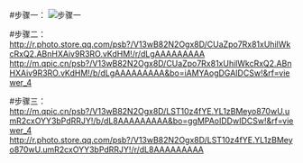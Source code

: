 #步骤一：
![步骤一](http://m.qpic.cn/psb?/V13wB82N2Ogx8D/5DINl4d.5sRJSrXGcvVgADC*qyhOK2OUCQS44I3OY3Y!/b/dIQAAAAAAAAA&bo=igMXAgAAAAADB74!&rf=viewer_4)

#步骤二：
http://r.photo.store.qq.com/psb?/V13wB82N2Ogx8D/CUaZpo7Rx81xUhilWkcRxQ2.ABnHXAiv9R3RO.vKdHM!/r/dLgAAAAAAAAA
http://m.qpic.cn/psb?/V13wB82N2Ogx8D/CUaZpo7Rx81xUhilWkcRxQ2.ABnHXAiv9R3RO.vKdHM!/b/dLgAAAAAAAAA&bo=iAMYAogDGAIDCSw!&rf=viewer_4

#步骤三：
http://m.qpic.cn/psb?/V13wB82N2Ogx8D/LST10z4fYE.YL1zBMeyo870wU.umR2cxOYY3bPdRRJY!/b/dL8AAAAAAAAA&bo=ggMPAoIDDwIDCSw!&rf=viewer_4
http://r.photo.store.qq.com/psb?/V13wB82N2Ogx8D/LST10z4fYE.YL1zBMeyo870wU.umR2cxOYY3bPdRRJY!/r/dL8AAAAAAAAA
